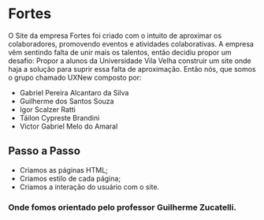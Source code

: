 # Fortes
 O Site da empresa Fortes foi criado com o intuito de aproximar os colaboradores, promovendo eventos e atividades colaborativas. A empresa vêm sentindo falta de unir mais os talentos, então decidiu propor um desafio: Propor a alunos da Universidade Vila Velha construir um site onde haja a solução para suprir essa falta de aproximação. Então nós, que somos o grupo  chamado UXNew composto por: 
 
 * Gabriel Pereira Alcantaro da Silva
 * Guilherme dos Santos Souza
 * Igor Scalzer Ratti
 * Táilon Cypreste Brandini
 * Victor Gabriel Melo do Amaral 
 
## Passo a Passo ##
 
 * Criamos as páginas HTML;
 * Criamos estilo de cada página;
 * Criamos a interação do usuário com o site.
<h3>Onde fomos orientado pelo professor Guilherme Zucatelli.</h3>
